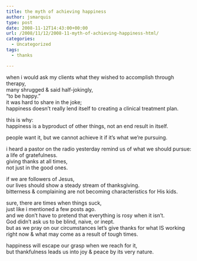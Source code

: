 ```yaml
---
title: the myth of achieving happiness
author: jsmarquis
type: post
date: 2008-11-12T14:43:00+00:00
url: /2008/11/12/2008-11-myth-of-achieving-happiness-html/
categories:
  - Uncategorized
tags:
  - thanks

---
```

when i would ask my clients what they wished to accomplish through therapy,  
many shrugged & said half-jokingly,  
&#8220;to be happy.&#8221;  
it was hard to share in the joke;  
happiness doesn&#8217;t really lend itself to creating a clinical treatment plan.

this is why:  
happiness is a byproduct of other things, not an end result in itself.

people want it, but we cannot achieve it if it&#8217;s what we&#8217;re pursuing.

i heard a pastor on the radio yesterday remind us of what we should pursue:  
a life of gratefulness.  
giving thanks at all times,  
not just in the good ones.

if we are followers of Jesus,   
our lives should show a steady stream of thanksgiving.  
bitterness & complaining are not becoming characteristics for His kids.

sure, there are times when things suck,  
just like i mentioned a few posts ago.  
and we don&#8217;t have to pretend that everything is rosy when it isn&#8217;t.  
God didn&#8217;t ask us to be blind, naive, or inept.  
but as we pray on our circumstances let&#8217;s give thanks for what IS working right now & what may come as a result of tough times.

happiness will escape our grasp when we reach for it,  
but thankfulness leads us into joy & peace by its very nature.